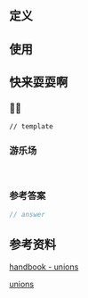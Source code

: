 ## 定义

## 使用

## 快来耍耍啊

### 🌰🌰

<!-- 题目 -->

```
// template
```

### 游乐场

<br />

<Editor
  value='// enjoy yourself'
/>

### 参考答案

```ts
// answer
```

## 参考资料

[handbook - unions](https://www.typescriptlang.org/docs/handbook/unions-and-intersections.html)

[unions](https://basarat.gitbook.io/typescript/type-system/discriminated-unions)
